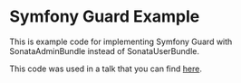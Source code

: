 Symfony Guard Example
==================

This is example code for implementing Symfony Guard with SonataAdminBundle instead of SonataUserBundle.

This code was used in a talk that you can find [here](https://speakerdeck.com/kunicmarko20/symfony-guard-you-dont-need-fosuserbundle).




